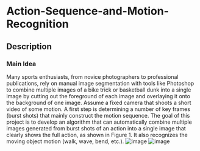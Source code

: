 # Action-Sequence-and-Motion-Recognition
## Description
### Main Idea
Many sports enthusiasts, from novice photographers to professional publications, rely on
manual image segmentation with tools like Photoshop to combine multiple images of a bike 
trick or basketball dunk into a single image by cutting out the foreground of each image and 
overlaying it onto the background of one image.
Assume a fixed camera that shoots a short video of some motion. A first step is determining a 
number of key frames (burst shots) that mainly construct the motion sequence. The goal of this 
project is to develop an algorithm that can automatically combine multiple images generated 
from burst shots of an action into a single image that clearly shows the full action, as shown in
Figure 1. It also recognizes the moving object motion (walk, wave, bend, etc.).
![image](https://github.com/MohamedGalal2/Action-Sequence-and-Motion-Recognition/assets/82846845/86c68e01-f2ea-417c-aba1-024a61cef226)
![image](https://github.com/MohamedGalal2/Action-Sequence-and-Motion-Recognition/assets/82846845/b39f66a2-0041-46bb-b4f9-d81bac8283c1)


